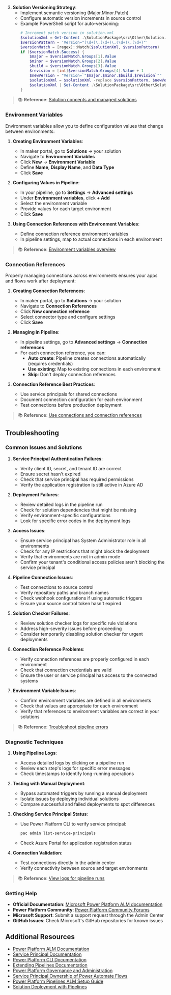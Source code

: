 3. **Solution Versioning Strategy**:
   - Implement semantic versioning (Major.Minor.Patch)
   - Configure automatic version increments in source control
   - Example PowerShell script for auto-versioning:
     ```powershell
     # Increment patch version in solution.xml
     $solutionXml = Get-Content .\SolutionPackage\src\Other\Solution.xml
     $versionPattern = 'Version="(\d+)\.(\d+)\.(\d+)\.(\d+)"'
     $versionMatch = [regex]::Match($solutionXml, $versionPattern)
     if ($versionMatch.Success) {
         $major = $versionMatch.Groups[1].Value
         $minor = $versionMatch.Groups[2].Value
         $build = $versionMatch.Groups[3].Value
         $revision = [int]$versionMatch.Groups[4].Value + 1
         $newVersion = "Version=`"$major.$minor.$build.$revision`""
         $solutionXml = $solutionXml -replace $versionPattern, $newVersion
         $solutionXml | Set-Content .\SolutionPackage\src\Other\Solution.xml
     }
     ```

> 📚 **Reference**: [Solution concepts and managed solutions](https://learn.microsoft.com/en-us/power-apps/maker/data-platform/solutions-overview)

### Environment Variables

Environment variables allow you to define configuration values that change between environments:

1. **Creating Environment Variables**:
   - In maker portal, go to **Solutions** → your solution
   - Navigate to **Environment Variables**
   - Click **New** → **Environment Variable**
   - Define **Name**, **Display Name**, and **Data Type**
   - Click **Save**

2. **Configuring Values in Pipeline**:
   - In your pipeline, go to **Settings** → **Advanced settings**
   - Under **Environment variables**, click **+ Add**
   - Select the environment variable
   - Provide values for each target environment
   - Click **Save**

3. **Using Connection References with Environment Variables**:
   - Define connection reference environment variables
   - In pipeline settings, map to actual connections in each environment

> 📚 **Reference**: [Environment variables overview](https://learn.microsoft.com/en-us/power-apps/maker/data-platform/environmentvariables)

### Connection References

Properly managing connections across environments ensures your apps and flows work after deployment:

1. **Creating Connection References**:
   - In maker portal, go to **Solutions** → your solution
   - Navigate to **Connection References**
   - Click **New connection reference**
   - Select connector type and configure settings
   - Click **Save**

2. **Managing in Pipeline**:
   - In pipeline settings, go to **Advanced settings** → **Connection references**
   - For each connection reference, you can:
     - **Auto create**: Pipeline creates connections automatically (requires credentials)
     - **Use existing**: Map to existing connections in each environment
     - **Skip**: Don't deploy connection references

3. **Connection Reference Best Practices**:
   - Use service principals for shared connections
   - Document connection configuration for each environment
   - Test connections before production deployment

> 📚 **Reference**: [Use connections and connection references](https://learn.microsoft.com/en-us/power-apps/maker/data-platform/create-connection-reference)

## Troubleshooting

### Common Issues and Solutions

1. **Service Principal Authentication Failures**:
   - Verify client ID, secret, and tenant ID are correct
   - Ensure secret hasn't expired
   - Check that service principal has required permissions
   - Verify the application registration is still active in Azure AD

2. **Deployment Failures**:
   - Review detailed logs in the pipeline run
   - Check for solution dependencies that might be missing
   - Verify environment-specific configurations
   - Look for specific error codes in the deployment logs

3. **Access Issues**:
   - Ensure service principal has System Administrator role in all environments
   - Check for any IP restrictions that might block the deployment
   - Verify that environments are not in admin mode
   - Confirm your tenant's conditional access policies aren't blocking the service principal

4. **Pipeline Connection Issues**:
   - Test connections to source control
   - Verify repository paths and branch names
   - Check webhook configurations if using automatic triggers
   - Ensure your source control token hasn't expired

5. **Solution Checker Failures**:
   - Review solution checker logs for specific rule violations
   - Address high-severity issues before proceeding
   - Consider temporarily disabling solution checker for urgent deployments

6. **Connection Reference Problems**:
   - Verify connection references are properly configured in each environment
   - Check that connection credentials are valid
   - Ensure the user or service principal has access to the connected systems

7. **Environment Variable Issues**:
   - Confirm environment variables are defined in all environments
   - Check that values are appropriate for each environment
   - Verify that references to environment variables are correct in your solutions

> 📚 **Reference**: [Troubleshoot pipeline errors](https://learn.microsoft.com/en-us/power-platform/alm/checker-api-error-messages)

### Diagnostic Techniques

1. **Using Pipeline Logs**:
   - Access detailed logs by clicking on a pipeline run
   - Review each step's logs for specific error messages
   - Check timestamps to identify long-running operations

2. **Testing with Manual Deployment**:
   - Bypass automated triggers by running a manual deployment
   - Isolate issues by deploying individual solutions
   - Compare successful and failed deployments to spot differences

3. **Checking Service Principal Status**:
   - Use Power Platform CLI to verify service principal:
     ```powershell
     pac admin list-service-principals
     ```
   - Check Azure Portal for application registration status

4. **Connection Validation**:
   - Test connections directly in the admin center
   - Verify connectivity between source and target environments

> 📚 **Reference**: [View logs for pipeline runs](https://learn.microsoft.com/en-us/power-platform/alm/pipelines-logs)

### Getting Help

- **Official Documentation**: [Microsoft Power Platform ALM documentation](https://learn.microsoft.com/en-us/power-platform/alm/)
- **Power Platform Community**: [Power Platform Community Forums](https://powerusers.microsoft.com/)
- **Microsoft Support**: Submit a support request through the Admin Center
- **GitHub Issues**: Check Microsoft's GitHub repositories for known issues

## Additional Resources

- [Power Platform ALM Documentation](https://learn.microsoft.com/en-us/power-platform/alm/)
- [Service Principal Documentation](https://learn.microsoft.com/en-us/power-platform/alm/delegated-deployments-setup)
- [Power Platform CLI Documentation](https://learn.microsoft.com/en-us/power-platform/developer/cli/introduction)
- [Extending Pipelines Documentation](https://learn.microsoft.com/en-us/power-platform/alm/extend-pipelines)
- [Power Platform Governance and Administration](https://learn.microsoft.com/en-us/power-platform/admin/admin-documentation)
- [Service Principal Ownership of Power Automate Flows](https://learn.microsoft.com/en-us/power-platform/alm/service-principal-owned-flow)
- [Power Platform Pipelines ALM Setup Guide](https://learn.microsoft.com/en-us/power-platform/alm/pipelines-get-started)
- [Solution Deployment with Pipelines](https://learn.microsoft.com/en-us/power-platform/alm/solution-deployment-using-pipelines)
